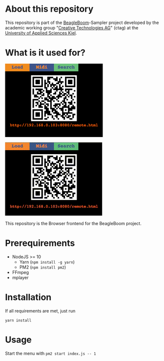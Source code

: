 # About this repository
This repository is part of the [BeagleBoom](https://github.com/beagleboom)-Sampler project developed by the academic working group "[Creative Technologies AG](http://www.creative-technologies.de/)" (ctag) at the [University of Applied Sciences Kiel](https://www.fh-kiel.de/).

# What is it used for?
![docs/screenshot.png](docs/screenshot.png)

![docs/BeagleMenuDemo.gif](docs/BeagleMenuDemo.gif)

This repository is the Browser frontend for the BeagleBoom project. 

# Prerequirements
- NodeJS >= 10
    - Yarn (`npm install -g yarn`)
    - PM2 (`npm install pm2`)
- FFmpeg
- mplayer

# Installation
If all requirements are met, just run
```
yarn install
```

# Usage
Start the menu with `pm2 start index.js -- 1`